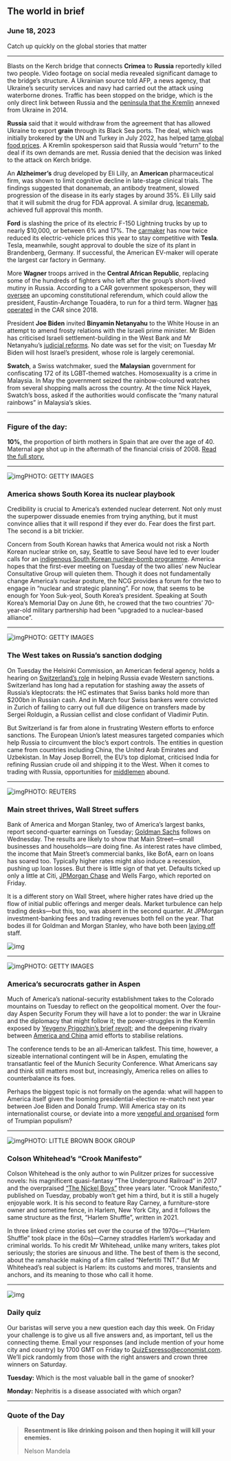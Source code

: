 ## The world in brief

### June 18, 2023

Catch up quickly on the global stories that matter



------



Blasts on the Kerch bridge that connects **Crimea** to **Russia** reportedly killed two people. Video footage on social media revealed significant damage to the bridge’s structure. A Ukrainian source told AFP, a news agency, that Ukraine’s security services and navy had carried out the attack using waterborne drones. Traffic has been stopped on the bridge, which is the only direct link between Russia and the [peninsula that the Kremlin](https://www.economist.com/europe/2022/11/27/a-ukrainian-attempt-to-retake-crimea-would-be-bloody-and-difficult) annexed from Ukraine in 2014.

**Russia** said that it would withdraw from the agreement that has allowed Ukraine to export **grain** through its Black Sea ports. The deal, which was initially brokered by the UN and Turkey in July 2022, has helped [tame global food prices](https://www.economist.com/the-economist-explains/2022/07/28/will-the-grain-deal-between-russia-and-ukraine-reduce-global-hunger). A Kremlin spokesperson said that Russia would “return” to the deal if its own demands are met. Russia denied that the decision was linked to the attack on Kerch bridge.

An **Alzheimer’s** drug developed by Eli Lilly, an **American** pharmaceutical firm, was shown to limit cognitive decline in late-stage clinical trials. The findings suggested that donanemab, an antibody treatment, slowed progression of the disease in its early stages by around 35%. Eli Lilly said that it will submit the drug for FDA approval. A similar drug, [lecanemab](https://www.economist.com/science-and-technology/2022/11/30/a-drug-for-alzheimers-disease-that-seems-to-work), achieved full approval this month.

**Ford** is slashing the price of its electric F-150 Lightning trucks by up to nearly $10,000, or between 6% and 17%. The [carmaker](https://www.economist.com/business/2023/06/13/what-tesla-and-other-carmakers-can-learn-from-ford) has now twice reduced its electric-vehicle prices this year to stay competitive with **Tesla**. Tesla, meanwhile, sought approval to double the size of its plant in Brandenberg, Germany. If successful, the American EV-maker will operate the largest car factory in Germany.

More **Wagner** troops arrived in the **Central African Republic**, replacing some of the hundreds of fighters who left after the group’s short-lived mutiny in Russia. According to a CAR government spokesperson, they will [oversee](https://www.economist.com/middle-east-and-africa/2023/06/27/what-next-for-wagners-african-empire) an upcoming constitutional referendum, which could allow the president, Faustin-Archange Touadéra, to run for a third term. Wagner [has operated](https://www.economist.com/by-invitation/2023/07/17/george-clooney-and-john-prendergast-on-how-the-west-can-kill-the-wagner-virus) in the CAR since 2018.

President **Joe Biden** invited **Binyamin Netanyahu** to the White House in an attempt to amend frosty relations with the Israeli prime minister. Mr Biden has criticised Israeli settlement-building in the West Bank and Mr Netanyahu’s [judicial reforms](https://www.economist.com/leaders/2023/03/16/will-bibi-break-israel). No date was set for the visit; on Tuesday Mr Biden will host Israel’s president, whose role is largely ceremonial.

**Swatch**, a Swiss watchmaker, sued the **Malaysian** government for confiscating 172 of its LGBT-themed watches. Homosexuality is a crime in Malaysia. In May the government seized the rainbow-coloured watches from several shopping malls across the country. At the time Nick Hayek, Swatch’s boss, asked if the authorities would confiscate the “many natural rainbows” in Malaysia’s skies.



------



### Figure of the day: 

**10%**, the proportion of birth mothers in Spain that are over the age of 40. Maternal age shot up in the aftermath of the financial crisis of 2008. [Read the full story.](https://www.economist.com/technology-quarterly/2023/07/17/in-vitro-fertilisation-is-struggling-to-keep-up-with-demand)



------



![img](https://niceboy.online/insight/public/Espresso/PHOTOS/20230722_dap304.jpg)PHOTO: GETTY IMAGES

### America shows South Korea its nuclear playbook

Credibility is crucial to America’s extended nuclear deterrent. Not only must the superpower dissuade enemies from trying anything, but it must convince allies that it will respond if they ever do. Fear does the first part. The second is a bit trickier.

Concern from South Korean hawks that America would not risk a North Korean nuclear strike on, say, Seattle to save Seoul have led to ever louder calls for an [indigenous South Korean nuclear-bomb programme](https://www.economist.com/asia/2023/01/19/why-south-korea-is-talking-about-getting-its-own-nukes). America hopes that the first-ever meeting on Tuesday of the two allies’ new Nuclear Consultative Group will quieten them. Though it does not fundamentally change America’s nuclear posture, the NCG provides a forum for the two to engage in “nuclear and strategic planning”. For now, that seems to be enough for Yoon Suk-yeol, South Korea’s president. Speaking at South Korea’s Memorial Day on June 6th, he crowed that the two countries’ 70-year-old military partnership had been “upgraded to a nuclear-based alliance”.



------



![img](https://niceboy.online/insight/public/Espresso/PHOTOS/20230722_dap311.jpg)PHOTO: GETTY IMAGES

### The West takes on Russia’s sanction dodging

On Tuesday the Helsinki Commission, an American federal agency, holds a hearing on [Switzerland’s role](https://www.economist.com/europe/2023/01/19/europes-neutral-countries-are-having-to-adapt-to-the-new-world) in helping Russia evade Western sanctions. Switzerland has long had a reputation for stashing away the assets of Russia’s kleptocrats: the HC estimates that Swiss banks hold more than $200bn in Russian cash. And in March four Swiss bankers were convicted in Zurich of failing to carry out full due diligence on transfers made by Sergei Roldugin, a Russian cellist and close confidant of Vladimir Putin.

But Switzerland is far from alone in frustrating Western efforts to enforce sanctions. The European Union’s latest measures targeted companies which help Russia to circumvent the bloc’s export controls. The entities in question came from countries including China, the United Arab Emirates and Uzbekistan. In May Josep Borrell, the EU’s top diplomat, criticised India for refining Russian crude oil and shipping it to the West. When it comes to trading with Russia, opportunities for [middlemen](https://www.economist.com/graphic-detail/2023/06/20/buyers-of-russian-crude-are-exporting-refined-oil-to-the-west) abound.



------



![img](https://niceboy.online/insight/public/Espresso/PHOTOS/20230722_dap305.jpg)PHOTO: REUTERS

### Main street thrives, Wall Street suffers

Bank of America and Morgan Stanley, two of America’s largest banks, report second-quarter earnings on Tuesday; [Goldman Sachs](https://www.economist.com/briefing/2023/01/26/how-goldman-sachs-went-from-apex-predator-to-wall-street-laggard) follows on Wednesday. The results are likely to show that Main Street—small businesses and households—are doing fine. As interest rates have climbed, the income that Main Street’s commercial banks, like BofA, earn on loans has soared too. Typically higher rates might also induce a recession, pushing up loan losses. But there is little sign of that yet. Defaults ticked up only a little at Citi, [JPMorgan Chase](https://www.economist.com/business/2023/07/11/the-last-unfulfilled-dream-of-jamie-dimon-king-of-wall-street) and Wells Fargo, which reported on Friday.

It is a different story on Wall Street, where higher rates have dried up the flow of initial public offerings and merger deals. Market turbulence can help trading desks—but this, too, was absent in the second quarter. At JPMorgan investment-banking fees and trading revenues both fell on the year. That bodes ill for Goldman and Morgan Stanley, who have both been [laying off](https://www.economist.com/finance-and-economics/2023/07/06/how-far-will-wall-street-job-losses-go) staff.

![img](https://niceboy.online/insight/public/Espresso/PHOTOS/20230722_DAC872.jpg)



------



![img](https://niceboy.online/insight/public/Espresso/PHOTOS/20230722_dap312.jpg)PHOTO: GETTY IMAGES

### America’s securocrats gather in Aspen

Much of America’s national-security establishment takes to the Colorado mountains on Tuesday to reflect on the geopolitical moment. Over the four-day Aspen Security Forum they will have a lot to ponder: the war in Ukraine and the diplomacy that might follow it; the power-struggles in the Kremlin exposed by [Yevgeny Prigozhin’s brief revolt](https://www.economist.com/europe/2023/06/29/the-wagner-mutiny-has-left-vladimir-putin-looking-dangerously-exposed); and the deepening rivalry between [America and China](https://www.economist.com/china/2023/01/29/a-new-challenge-to-relations-between-america-and-china) amid efforts to stabilise relations.

The conference tends to be an all-American talkfest. This time, however, a sizeable international contingent will be in Aspen, emulating the transatlantic feel of the Munich Security Conference. What Americans say and think still matters most but, increasingly, America relies on allies to counterbalance its foes.

Perhaps the biggest topic is not formally on the agenda: what will happen to America itself given the looming presidential-election re-match next year between Joe Biden and Donald Trump. Will America stay on its internationalist course, or deviate into a more [vengeful and organised](https://www.economist.com/briefing/2023/07/13/the-meticulous-ruthless-preparations-for-a-second-trump-term) form of Trumpian populism?



------



![img](https://niceboy.online/insight/public/Espresso/PHOTOS/20230722_dap308.jpg)PHOTO: LITTLE BROWN BOOK GROUP

### Colson Whitehead’s “Crook Manifesto”

Colson Whitehead is the only author to win Pulitzer prizes for successive novels: his magnificent quasi-fantasy “The Underground Railroad” in 2017 and the overpraised [“The Nickel Boys”](https://www.economist.com/books-and-arts/2019/07/11/colson-whiteheads-searing-new-novel) three years later. “Crook Manifesto,” published on Tuesday, probably won’t get him a third, but it is still a hugely enjoyable work. It is his second to feature Ray Carney, a furniture-store owner and sometime fence, in Harlem, New York City, and it follows the same structure as the first, “Harlem Shuffle”, written in 2021.

In three linked crime stories set over the course of the 1970s—(“Harlem Shuffle” took place in the 60s)—Carney straddles Harlem’s workaday and criminal worlds. To his credit Mr Whitehead, unlike many writers, takes plot seriously; the stories are sinuous and lithe. The best of them is the second, about the ramshackle making of a film called “Nefertiti TNT.” But Mr Whitehead’s real subject is Harlem: its customs and mores, transients and anchors, and its meaning to those who call it home.



------



![img](https://niceboy.online/insight/public/Espresso/PHOTOS/EspressoQuiz_57.jpeg)

### Daily quiz

Our baristas will serve you a new question each day this week. On Friday your challenge is to give us all five answers and, as important, tell us the connecting theme. Email your responses (and include mention of your home city and country) by 1700 GMT on Friday to [QuizEspresso@economist.com](https://mail.google.com/mail/?view=cm&fs=1&tf=1&to=QuizEspresso@economist.com). We’ll pick randomly from those with the right answers and crown three winners on Saturday.

**Tuesday:** Which is the most valuable ball in the game of snooker?

**Monday:** Nephritis is a disease associated with which organ?



------



### Quote of the Day

> **Resentment is like drinking poison and then hoping it will kill your enemies.**
>
> Nelson Mandela





